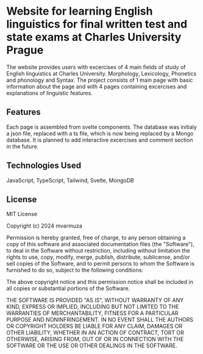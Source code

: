 # **Website for learning English linguistics for final written test and state exams at Charles University Prague**

The website provides users with excercises of 4 main fields of study of English linguistics at Charles University. Morphology, Lexicology, Phonetics and phonology and Syntax. The project consists of 1 main page with basic information about the page and with 4 pages containing excercises and explanations of linguistic features.

## **Features**

Each page is assembled from svelte components. The database was initialy a json file, replaced with a ts file, which is now being replaced by a Mongo database. It is planned to add interactive excercises and comment section in the future.

## **Technologies Used**

JavaScript, TypeScript, Tailwind, Svelte, MongoDB

## License

MIT License

Copyright (c) 2024 mvarmuza

Permission is hereby granted, free of charge, to any person obtaining a copy
of this software and associated documentation files (the "Software"), to deal
in the Software without restriction, including without limitation the rights
to use, copy, modify, merge, publish, distribute, sublicense, and/or sell
copies of the Software, and to permit persons to whom the Software is
furnished to do so, subject to the following conditions:

The above copyright notice and this permission notice shall be included in all
copies or substantial portions of the Software.

THE SOFTWARE IS PROVIDED "AS IS", WITHOUT WARRANTY OF ANY KIND, EXPRESS OR
IMPLIED, INCLUDING BUT NOT LIMITED TO THE WARRANTIES OF MERCHANTABILITY,
FITNESS FOR A PARTICULAR PURPOSE AND NONINFRINGEMENT. IN NO EVENT SHALL THE
AUTHORS OR COPYRIGHT HOLDERS BE LIABLE FOR ANY CLAIM, DAMAGES OR OTHER
LIABILITY, WHETHER IN AN ACTION OF CONTRACT, TORT OR OTHERWISE, ARISING FROM,
OUT OF OR IN CONNECTION WITH THE SOFTWARE OR THE USE OR OTHER DEALINGS IN THE
SOFTWARE.
